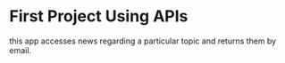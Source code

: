# First Project Using APIs
this app accesses news regarding a particular topic and returns them by email.